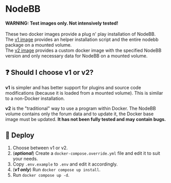 # NodeBB

**WARNING: Test images only. Not intensively tested!**  
\
These two docker images provide a plug n' play installation of NodeBB.  
The [v1 image](v1/) provides an helper installation script and the entire nodebb package on a mounted volume.  
The [v2 image](v2/) provides a custom docker image with the specified NodeBB version and only necessary data for NodeBB on a mounted volume.

## ❓ Should I choose v1 or v2?

**v1** is simpler and has better support for plugins and source code modifications (because it is loaded from a mounted volume). This is similar to a non-Docker installation.

**v2** is the "traditional" way to use a program within Docker. The NodeBB volume contains only the forum data and to update it, the Docker base image must be updated. **It has not been fully tested and may contain bugs.**

## 🚀 Deploy

1. Choose between v1 or v2.
2. (***optional***) Create a `docker-compose.override.yml` file and edit it to suit your needs.
3. Copy `.env.example` to `.env` and edit it accordingly.
4. (***v1 only***) Run `docker compose up install`.
5. Run `docker compose up -d`.
